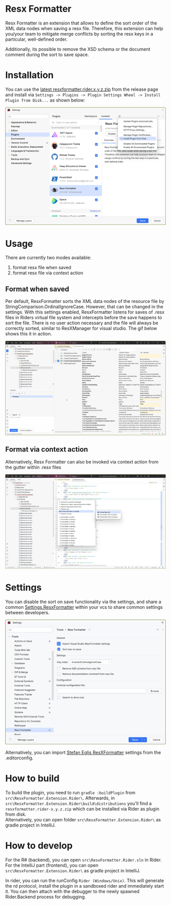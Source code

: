 # Resx Formatter
Resx Formatter is an extension that allows to define the sort order of the XML data nodes when saving a resx file.
Therefore, this extension can help you/your team to mitigate merge conflicts by sorting the resx keys in a particular,
well-defined order.

Additionally, its possible to remove the XSD schema or the document comment during the sort to save space.

# Installation
You can use the [latest resxformatter.rider.x.y.z.zip](https://github.com/johanneszab/ResxFormatter/releases) from the 
release page and install via `Settings -> Plugins -> Plugin Settings Wheel -> Install Plugin from Disk...` as shown below:

![Plugin installation via file](https://raw.githubusercontent.com/johanneszab/ResxFormatter/refs/heads/master/media/installation_file.png "Sorted when saved")

# Usage
There are currently two modes available:

1. format resx file when saved
2. format resx file via context action

## Format when saved
Per default, ResxFormatter sorts the XML data nodes of the resource file by StringComparison.OrdinalIgnoreCase. However,
that can be changed in the settings. With this settings enabled, ResxFormatter listens for saves of .resx files in
Riders virtual file system and intercepts before the save happens to sort the file. There is no user action necessary
and the file will always be correctly sorted, similar to ResXManager for visual studio. The gif below shows this it in
action.

![ResxFormatter sorts on save](https://raw.githubusercontent.com/johanneszab/ResxFormatter/refs/heads/master/media/resxformatter.gif "Sorted when saved")

## Format via context action
Alternatively, Resx Formatter can also be invoked via context action from the gutter within .resx files

![ResxFormatter Context Action](https://raw.githubusercontent.com/johanneszab/ResxFormatter/refs/heads/master/media/context_action.png "Context action")

# Settings

You can disable the sort on save functionality via the settings, and share a common
[Settings.ResxFormatter](https://github.com/johanneszab/ResxFormatter/blob/master/src/ResxFormatter/Options/DefaultSettings.json)
within your vcs to share common settings between developers.

![ResxFormatter Settings](https://raw.githubusercontent.com/johanneszab/ResxFormatter/refs/heads/master/media/settings.png "Settings")

Alternatively, you can import [Stefan Eglis ResXFormatter](https://github.com/stefanegli/ResxFormatter) settings from the .editorconfig.

# How to build

To build the plugin, you need to run `gradle :buildPlugin` from `src\ResxFormatter.Extension.Rider\`. Afterwards, in
`src\ResxFormatter.Extension.Rider\build\distributions` you'll find a `resxformatter.rider-x.y.z.zip` which can be
installed via Rider as plugin from disk.  
Alternatively, you can open folder `src\ResxFormatter.Extension.Rider\` as gradle project in IntelliJ. 

# How to develop

For the R# (backend), you can open `src\ResxFormatter.Rider.sln` in Rider.  
For the IntelliJ part (frontend), you can open `src\ResxFormatter.Extension.Rider\` as gradle project in IntelliJ.

In rider, you can run the runConfig `Rider (Windows/Unix)`. This will generate the rd protocol, install the plugin in
a sandboxed rider and immediately start it. You can then attach with the debugger to the newly spawned Rider.Backend
process for debugging.
